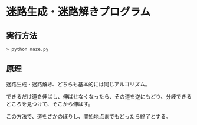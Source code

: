 # 迷路生成・迷路解きプログラム

## 実行方法
```
> python maze.py
```

## 原理

迷路生成・迷路解き、どちらも基本的には同じアルゴリズム。

できるだけ道を伸ばし、伸ばせなくなったら、その道を逆にもどり、分岐できるところを見つけて、そこから伸ばす。

この方法で、道をさかのぼりし、開始地点までもどったら終了とする。




